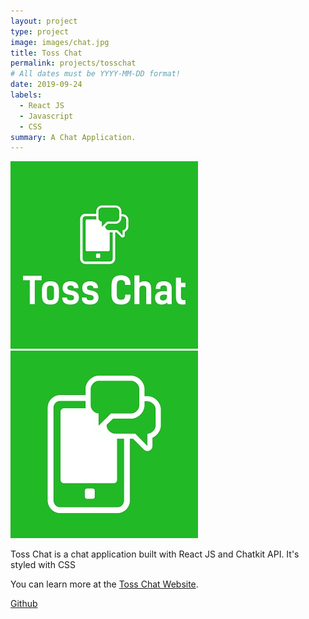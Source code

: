 ```yaml
---
layout: project
type: project
image: images/chat.jpg
title: Toss Chat
permalink: projects/tosschat
# All dates must be YYYY-MM-DD format!
date: 2019-09-24
labels:
  - React JS
  - Javascript
  - CSS
summary: A Chat Application.
---
```


<div class="ui small rounded images">
  <img class="ui image" src="../images/chat.jpg">
  <img class="ui image" src="../images/chat1.jpg">
</div>

Toss Chat is a chat application built with React JS and Chatkit API. It's styled with CSS

You can learn more at the [Toss Chat Website](https://toss-chat.netlify.com/).

<a href="https://github.com/PJMantoss/toss_chat"><i class="large github icon "></i>Github</a>
